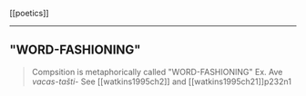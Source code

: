 [[poetics]]

---

## "WORD-FASHIONING"

> Compsition is metaphorically called "WORD-FASHIONING"
> Ex. Ave *vacas-tašti-*
> See [[watkins1995ch2]] and [[watkins1995ch21]]p232n1